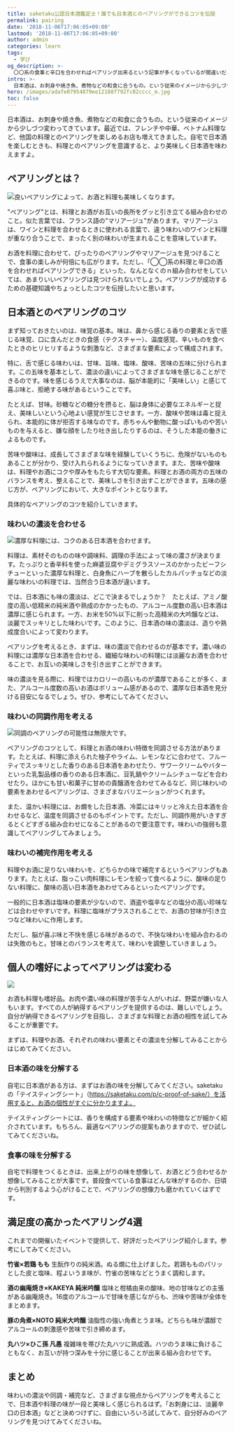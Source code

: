 ```yaml
---
title: saketaku公認日本酒鑑定士！誰でも日本酒とのペアリングができるコツを伝授
permalink: pairing
date: '2018-11-06T17:06:05+09:00'
lastmod: '2018-11-06T17:06:05+09:00'
author: admin
categories: learn
tags:
  - 学び
og_description: >-
  〇〇系の食事と辛口を合わせればペアリング出来るという記事が多くなっているが間違いだと思う。ペアリングはなんとなくの組み合わせで決めるべきでは無い。嗜好も違うし、家庭によって味付けも違うし好みも異なるから。今回は、基礎知識の土台となる考え方を伝授。最後にイベントで開催してよかったペアリングを紹介する。
intro: >-
  日本酒は、お刺身や焼き魚、煮物などの和食に合うもの。という従来のイメージから少しづつ変わってきています。最近では、フレンチや中華、ベトナム料理など、他国の料理とのペアリングを楽しめるお店も増えてきました。自宅で日本酒を楽しむときも、料理とのペアリングを意識すると、より美味しく日本酒を味わえますよ。
hero: /images/adafe07954879ee12188f792fc02cccc_m.jpg
toc: false
---
```

日本酒は、お刺身や焼き魚、煮物などの和食に合うもの。という従来のイメージから少しづつ変わってきています。最近では、フレンチや中華、ベトナム料理など、他国の料理とのペアリングを楽しめるお店も増えてきました。自宅で日本酒を楽しむときも、料理とのペアリングを意識すると、より美味しく日本酒を味わえますよ。



## ペアリングとは？

![良いペアリングによって、お酒と料理も美味しくなります。](/images/abf086e6f6c06abef674f3283d152b4b_m.jpg)

"ペアリング"とは、料理とお酒がお互いの長所をグッと引き立てる組み合わせのこと。似た言葉では、フランス語の"マリアージュ"があります。マリアージュは、ワインと料理を合わせるときに使われる言葉で、違う味わいのワインと料理が重なり合うことで、まったく別の味わいが生まれることを意味しています。

お酒を料理に合わせて、ぴったりのペアリングやマリアージュを見つけることで、食事の楽しみが何倍にも広がります。ただし、「◯◯系の料理と辛口の酒を合わせればペアリングできる」といった、なんとなくのｎ組み合わせをしていては、あまりいいペアリングは見つけられないでしょう。ペアリングが成功するための基礎知識やちょっとしたコツを伝授したいと思います。



## 日本酒とのペアリングのコツ

まず知っておきたいのは、味覚の基本。味は、鼻から感じる香りの要素と舌で感じる味覚、口に含んだときの食感（テクスチャー）、温度感覚、辛いものを食べたときのヒリヒリするような刺激など、さまざまな要素によって構成されます。

特に、舌で感じる味わいは、甘味、旨味、塩味、酸味、苦味の五味に分けられます。この五味を基本として、濃淡の違いによってさまざまな味を感じることができるのです。味を感じるうえで大事なのは、脳が本能的に「美味しい」と感じて喜ぶ味と、拒絶する味があるということです。

たとえば、甘味。砂糖などの糖分を摂ると、脳は身体に必要なエネルギーと捉え、美味しいという心地よい感覚が生じさせます。一方、酸味や苦味は毒と捉えられ、本能的に体が拒否する味なのです。赤ちゃんや動物に酸っぱいものや苦いものを与えると、嫌な顔をしたり吐き出したりするのは、そうした本能の働きによるものです。

苦味や酸味は、成長してさまざまな味を経験していくうちに、危険がないものもあることが分かり、受け入れられるようになっていきます。また、苦味や酸味は、料理やお酒にコクや厚みをもたらす大切な要素。料理とお酒の両方の五味のバランスを考え、整えることで、美味しさを引き出すことができます。五味の感じ方が、ペアリングにおいて、大きなポイントとなります。

具体的なペアリングのコツを紹介していきます。



### 味わいの濃淡を合わせる

![濃厚な料理には、コクのある日本酒を合わせます。](/images/320f4c4edc5b46da9f513b7d8e4858c8_m.jpg)

料理は、素材そのものの味や調味料、調理の手法によって味の濃さが決まります。たっぷりと香辛料を使った麻婆豆腐やデミグラスソースのかかったビーフシチューといった濃厚な料理と、白身魚にハーブを散らしたカルパッチョなどの淡麗な味わいの料理では、当然合う日本酒が違います。

では、日本酒にも味の濃淡は、どこで決まるでしょうか？　たとえば、アミノ酸度の高い低精米の純米酒や熟成のかかったもの、アルコール度数の高い日本酒は濃厚に感じられます。一方、お米を50%以下に削った高精米の大吟醸などは、淡麗でスッキリとした味わいです。このように、日本酒の味の濃淡は、造りや熟成度合いによって変わります。

ペアリングを考えるとき、まずは、味の濃淡で合わせるのが基本です。濃い味の料理には濃厚な日本酒を合わせる、繊細な味わいの料理には淡麗なお酒を合わせることで、お互いの美味しさを引き出すことができます。

味の濃淡を見る際に、料理ではカロリーの高いものが濃厚であることが多く、また、アルコール度数の高いお酒はボリューム感があるので、濃厚な日本酒を見分ける目安になるでしょう。ぜひ、参考にしてみてください。



### 味わいの同調作用を考える

![同調のペアリングの可能性は無限大です。](/images/5f9f6afccb0625037367ac926cdece0d_m.jpg)

ペアリングのコツとして、料理とお酒の味わい特徴を同調させる方法があります。たとえば、料理に添えられた柚子やライム、レモンなどに合わせて、フルーティでスッキリとした香りのある日本酒をあわせたり、サワークリームやバターといった乳製品様の香りのある日本酒に、豆乳鍋やクリームシチューなどを合わせたり。ほかにも甘い和菓子に甘めの貴醸酒を合わせてみるなど、同じ味わいの要素をあわせるペアリングは、さまざまなバリエーションがつくれます。

また、温かい料理には、お燗をした日本酒、冷菜にはキリッと冷えた日本酒を合わせるなど、温度を同調させるのもポイントです。ただし、同調作用がいきすぎるとくどすぎる組み合わせになることがあるので要注意です。味わいの強弱も意識してペアリングしてみましょう。



### 味わいの補完作用を考える

料理やお酒に足りない味わいを、どちらかの味で補完するというペアリングもあります。たとえば、脂っこい肉料理にレモンを絞って食べるように、酸味の足りない料理に、酸味の高い日本酒をあわせてみるといったペアリングです。

一般的に日本酒は塩味の要素が少ないので、酒盗や塩辛などの塩分の高い珍味などは合わせやすいです。料理に塩味がプラスされることで、お酒の甘味が引き立つなど味わいに作用します。

ただし、脳が喜ぶ味と不快を感じる味があるので、不快な味わいを組み合わるのは失敗のもと。甘味とのバランスを考えて、味わいを調整していきましょう。



## 個人の嗜好によってペアリングは変わる

![](/images/7bc119a3fed62ffa96344632bff353ff_m.jpg)

お酒も料理も嗜好品。お肉や濃い味の料理が苦手な人がいれば、野菜が嫌いな人もいます。すべての人が納得するペアリングを提供するのは、難しいでしょう。自分が納得できるペアリングを目指し、さまざまな料理とお酒の相性を試してみることが重要です。

まずは、料理やお酒、それぞれの味わい要素とその濃淡を分解してみることからはじめてみてください。



### 日本酒の味を分解する

自宅に日本酒がある方は、まずはお酒の味を分解してみてください。saketakuの「テイスティングシート」（https://saketaku.com/p/c-proof-of-sake/）を活用すると、お酒の個性がすぐに分かりますよ。

テイスティングシートには、香りを構成する要素や味わいの特徴などが細かく紹介されています。もちろん、最適なペアリングの提案もありますので、ぜひ試してみてくださいね。



### 食事の味を分解する

自宅で料理をつくるときは、出来上がりの味を想像して、お酒とどう合わせるか想像してみることが大事です。普段食べている食事はどんな味がするのか、日頃から判別するよう心がけることで、ペアリングの想像力も磨かれていくはずです。



## 満足度の高かったペアリング4選

これまでの開催いたイベントで提供して、好評だったペアリング紹介します。参考にしてみてください。

**竹雀×若鶏 もも**
生酛作りの純米酒。ぬる燗に仕上げました。若鶏もものパリッとした皮と塩味、程よいうま味が、竹雀の苦味などとうまく調和します。

**酒の幽庵焼き×KAKEYA 純米吟醸**
塩味と柑橘由来の酸味、地の甘味などの主張がある幽庵焼き。16度のアルコールで甘味を感じながらも、渋味や苦味が全体をまとめます。

**豚の角煮×NOTO 純米大吟醸**
油脂性の強い角煮とうま味。どちらも味が濃醇でアルコールの刺激感や苦味で引き締めます。

**丸ハツ×ひこ孫 凡愚**
複雑味を帯びた丸ハツに熟成酒。ハツのうま味に負けることもなく、お互いが持つ深みを十分に感じることが出来る組み合わせです。



## まとめ

味わいの濃淡や同調・補完など、さまざまな視点からペアリングを考えることで、日本酒や料理の味が一段と美味しく感じられるはず。「お刺身には、淡麗辛口の日本酒」などと決めつけずに、自由にいろいろ試してみて、自分好みのペアリングを見つけてみてくださいね。
